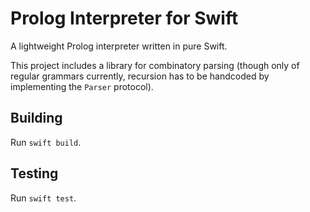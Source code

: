 # Prolog Interpreter for Swift
A lightweight Prolog interpreter written in pure Swift.

This project includes a library for combinatory parsing (though only of regular grammars currently, recursion has to be handcoded by implementing the `Parser` protocol).

## Building
Run `swift build`.

## Testing
Run `swift test`.
